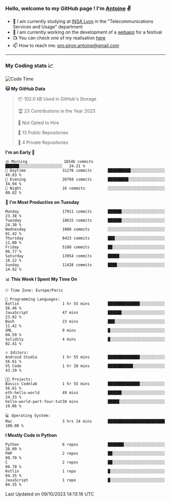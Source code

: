 ### Hello, welcome to my GitHub page ! I'm [Antoine](https://github.com/AntoinePiron) ✌️

- 🌱 I am currently studying at [INSA Lyon](https://www.insa-lyon.fr) in the "Telecommunications Services and Usage" department
- 🔭 I am currently working on the development of a [webapp](https://github.com/24HeuresINSA/Overbookd) for a festival
- 📺 You can check one of my realisation [here](https://astustc.fr)
- 📫 How to reach me: [pro.piron.antoine@gmail.com](mailto:pro.piron.antoine@gmail.com)

---

### My Coding stats 📈
<!--START_SECTION:waka-->
![Code Time](http://img.shields.io/badge/Code%20Time-190%20hrs%2032%20mins-blue)

**🐱 My GitHub Data** 

> 📦 102.0 kB Used in GitHub's Storage 
 > 
> 🏆 23 Contributions in the Year 2023
 > 
> 🚫 Not Opted to Hire
 > 
> 📜 13 Public Repositories 
 > 
> 🔑 4 Private Repositories 
 > 
**I'm an Early 🐤** 

```text
🌞 Morning                18546 commits       ██████░░░░░░░░░░░░░░░░░░░   24.21 % 
🌆 Daytime                31276 commits       ██████████░░░░░░░░░░░░░░░   40.83 % 
🌃 Evening                26769 commits       █████████░░░░░░░░░░░░░░░░   34.94 % 
🌙 Night                  16 commits          ░░░░░░░░░░░░░░░░░░░░░░░░░   00.02 % 
```
📅 **I'm Most Productive on Tuesday** 

```text
Monday                   17911 commits       ██████░░░░░░░░░░░░░░░░░░░   23.38 % 
Tuesday                  18615 commits       ██████░░░░░░░░░░░░░░░░░░░   24.30 % 
Wednesday                1088 commits        ░░░░░░░░░░░░░░░░░░░░░░░░░   01.42 % 
Thursday                 8423 commits        ███░░░░░░░░░░░░░░░░░░░░░░   11.00 % 
Friday                   5188 commits        ██░░░░░░░░░░░░░░░░░░░░░░░   06.77 % 
Saturday                 13954 commits       █████░░░░░░░░░░░░░░░░░░░░   18.22 % 
Sunday                   11428 commits       ████░░░░░░░░░░░░░░░░░░░░░   14.92 % 
```


📊 **This Week I Spent My Time On** 

```text
🕑︎ Time Zone: Europe/Paris

💬 Programming Languages: 
Kotlin                   1 hr 55 mins        ██████████████░░░░░░░░░░░   56.46 % 
JavaScript               47 mins             ██████░░░░░░░░░░░░░░░░░░░   23.02 % 
Bash                     23 mins             ███░░░░░░░░░░░░░░░░░░░░░░   11.42 % 
XML                      9 mins              █░░░░░░░░░░░░░░░░░░░░░░░░   04.59 % 
Solidity                 4 mins              █░░░░░░░░░░░░░░░░░░░░░░░░   02.41 % 

🔥 Editors: 
Android Studio           1 hr 55 mins        ██████████████░░░░░░░░░░░   56.61 % 
VS Code                  1 hr 28 mins        ███████████░░░░░░░░░░░░░░   43.39 % 

🐱‍💻 Projects: 
Basics Codelab           1 hr 55 mins        ██████████████░░░░░░░░░░░   56.61 % 
eth-hello-world          49 mins             ██████░░░░░░░░░░░░░░░░░░░   24.33 % 
hello-world-part-four-tut38 mins             █████░░░░░░░░░░░░░░░░░░░░   19.06 % 

💻 Operating System: 
Mac                      3 hrs 24 mins       █████████████████████████   100.00 % 
```

**I Mostly Code in Python** 

```text
Python                   6 repos             ███████░░░░░░░░░░░░░░░░░░   26.09 % 
PHP                      2 repos             ██░░░░░░░░░░░░░░░░░░░░░░░   08.70 % 
C                        2 repos             ██░░░░░░░░░░░░░░░░░░░░░░░   08.70 % 
Kotlin                   1 repo              █░░░░░░░░░░░░░░░░░░░░░░░░   04.35 % 
JavaScript               1 repo              █░░░░░░░░░░░░░░░░░░░░░░░░   04.35 % 
```




 Last Updated on 09/10/2023 14:13:16 UTC
<!--END_SECTION:waka-->
